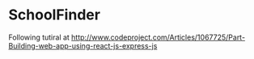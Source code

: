 # SchoolFinder

Following tutiral at http://www.codeproject.com/Articles/1067725/Part-Building-web-app-using-react-js-express-js
